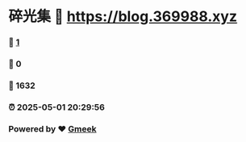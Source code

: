 # 碎光集 :link: https://blog.369988.xyz 
### :page_facing_up: [1](https://blog.369988.xyz/tag.html) 
### :speech_balloon: 0 
### :hibiscus: 1632 
### :alarm_clock: 2025-05-01 20:29:56 
### Powered by :heart: [Gmeek](https://github.com/Meekdai/Gmeek)
